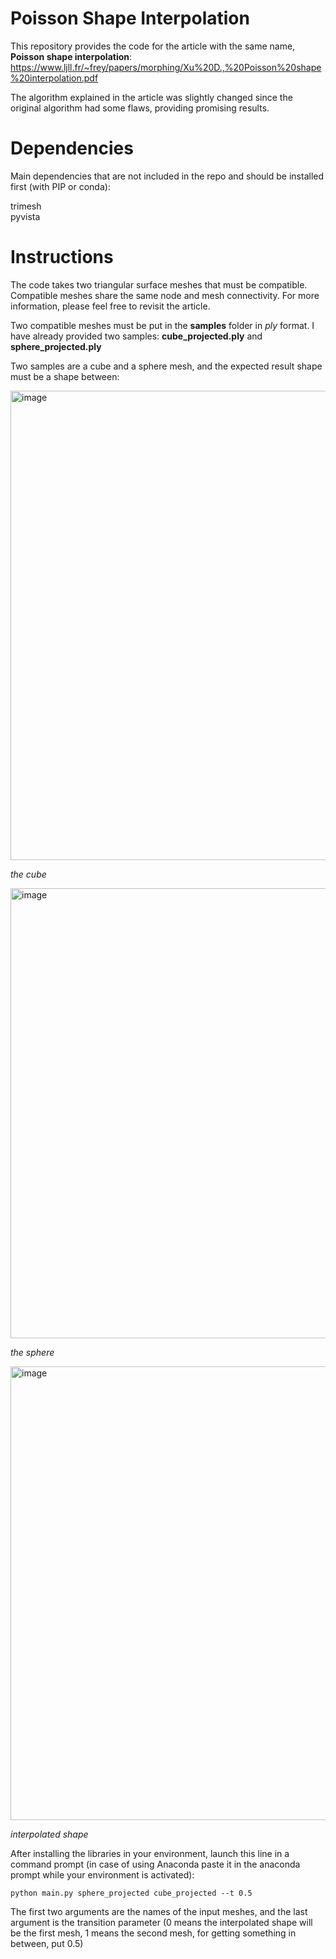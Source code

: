 # Poisson Shape Interpolation
This repository provides the code for the article with the same name, **Poisson shape interpolation**:
https://www.ljll.fr/~frey/papers/morphing/Xu%20D.,%20Poisson%20shape%20interpolation.pdf

The algorithm explained in the article was slightly changed since the original algorithm had some flaws, providing promising results.



# Dependencies
Main dependencies that are not included in the repo and should be installed first (with PIP or conda):

trimesh   
pyvista

# Instructions

The code takes two triangular surface meshes that must be compatible. Compatible meshes share the same node and mesh connectivity. For more information, please feel free to revisit the article.  

Two compatible meshes must be put in the **samples** folder in *ply* format. I have already provided two samples:
**cube_projected.ply**  and **sphere_projected.ply**

Two samples are a cube and a sphere mesh, and the expected result shape must be a shape between:

<img width="788" height="751" alt="image" src="https://github.com/user-attachments/assets/b401d677-3eac-4495-8cef-015b1f76c4fb" />        

*the cube*

      
<img width="773" height="720" alt="image" src="https://github.com/user-attachments/assets/42b21381-7e12-4247-8c19-9c07fc2927e4" />    

*the sphere*  


<img width="799" height="726" alt="image" src="https://github.com/user-attachments/assets/87a96d52-01ed-43a5-8a2e-4bf21397e0fd" />

*interpolated shape*





After installing the libraries in your environment, launch this line in a command prompt (in case of using Anaconda paste it in the anaconda prompt while your environment is activated):

```
python main.py sphere_projected cube_projected --t 0.5
```

The first two arguments are the names of the input meshes, and the last argument is the transition parameter (0 means the interpolated shape will be the first mesh, 1 means the second mesh, for getting something in between, put 0.5)








